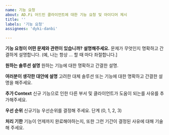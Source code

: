 ```yaml
---
name: 기능 요청
about: AD.Fi 어드민 클라이언트에 대한 기능 요청 및 아이디어 제시
title: ''
labels: '기능 요청'
assignees: 'dyki-danbi'

---
```


**기능 요청이 어떤 문제와 관련이 있습니까? 설명해주세요.**
문제가 무엇인지 명확하고 간결하게 설명합니다. (예, 나는 항상 ... 할 때 마다 좌절합니다.]

**원하는 솔루션 설명**
원하는 기능에 대한 명확하고 간결한 설명.

**여러분이 생각한 대안에 설명**
고려한 대체 솔루션 또는 기능에 대한 명확하고 간결한 설명을 해주세요.

**추가 Context**
신규 기능으로 인한 다른 부서 및 클라이언트가 도움이 되는를 사유를 추가해주세요.

**우선 순위**
신규기능 우선순위를 결정해 주세요. 단계 (0, 1, 2, 3)

**처리 기한**
기능이 언제까지 완료해야하는지, 또한 그런 기간이 결정된 사유에 대해 기술해 주세요.
